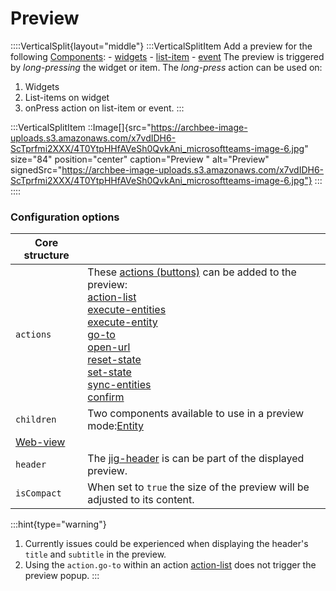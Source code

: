 # Preview

::::VerticalSplit{layout="middle"}
:::VerticalSplitItem
Add a preview for the following [Components](./Components.md):
\- [widgets](#)
\- [list-item](./Components/list/list-item.md)
\- [event](./Components/event.md)&#x20;
The preview is triggered by _long-pressing_ the widget or item. The _long-press_ action can be used on:

1. Widgets
2. List-items on widget
3. onPress action on list-item or event.
   :::

:::VerticalSplitItem
::Image[]{src="https://archbee-image-uploads.s3.amazonaws.com/x7vdIDH6-ScTprfmi2XXX/4T0YtpHHfAVeSh0QvkAni_microsoftteams-image-6.jpg" size="84" position="center" caption="Preview " alt="Preview" signedSrc="https://archbee-image-uploads.s3.amazonaws.com/x7vdIDH6-ScTprfmi2XXX/4T0YtpHHfAVeSh0QvkAni_microsoftteams-image-6.jpg"}
:::
::::

### Configuration options

| **Core structure**                |                                                                                                                                                                                                                                                                                                                                                                                                                                                                                   |
| --------------------------------- | --------------------------------------------------------------------------------------------------------------------------------------------------------------------------------------------------------------------------------------------------------------------------------------------------------------------------------------------------------------------------------------------------------------------------------------------------------------------------------- |
| `actions`                         | These [actions (buttons)](<./Widgets/actions _buttons_.md>) can be added to the preview:<br>[action-list](./actions/action-list.md)<br>[execute-entities](./actions/execute-entities.md)<br>[execute-entity](./actions/execute-entity.md)<br>[go-to](./actions/go-to.md)<br>[open-url](./actions/open-url.md)<br>[reset-state](./actions/reset-state.md)<br>[set-state](./actions/set-state.md)<br>[sync-entities](./actions/sync-entities.md)<br>[confirm](./actions/confirm.md) |
| `children`                        | Two components available to use in a preview mode:[Entity](./Preview/Entity.md)                                                                                                                                                                                                                                                                                                                                                                                                   |
| [Web-view](./Preview/Web-view.md) |
| `header`                          | The [jig-header](./Components/jig-header.md) is can be part of the displayed preview.                                                                                                                                                                                                                                                                                                                                                                                             |
| `isCompact`                       | When set to `true` the size of the preview will be adjusted to its content.                                                                                                                                                                                                                                                                                                                                                                                                       |

:::hint{type="warning"}

1. Currently issues could be experienced when displaying the header's `title` and `subtitle` in the preview.
2. Using the `action.go-to` within an action [action-list](./Actions/action-list.md) does not trigger the preview popup.
   :::
